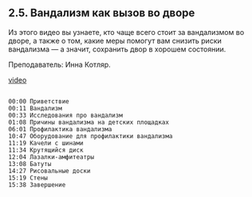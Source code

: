 ## 2.5. Вандализм как вызов во дворе

Из этого видео вы узнаете, кто чаще всего стоит за вандализмом во дворе, а также о том, какие меры помогут вам снизить риски вандализма — а значит, сохранить двор в хорошем состоянии.

Преподаватель: Инна Котляр.

[video](https://player.softculture.cc/embed/AFA/AFA_4.18.11_L1-8_Vandalism)

```chapters

00:00 Приветствие
00:11 Вандализм
00:33 Исследования про вандализм
01:08 Причины вандализма на детских площадках
06:01 Профилактика вандализма
10:47 Оборудование для профилактики вандализма
11:19 Качели с шинами
11:34 Крутящийся диск
12:04 Лазалки-амфитеатры
13:08 Батуты
14:27 Рисовальные доски
15:19 Стены
15:38 Завершение

```